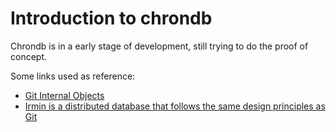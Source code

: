 # Introduction to chrondb

Chrondb is in a early stage of development, still trying to do the proof of concept.

Some links used as reference:

- [Git Internal Objects](https://git-scm.com/book/en/v2/Git-Internals-Git-Objects)
- [Irmin is a distributed database that follows the same design principles as Git](https://github.com/mirage/irmin)

